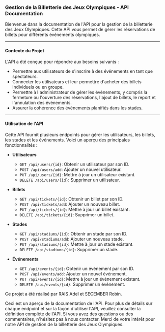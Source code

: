 ### Gestion de la Billetterie des Jeux Olympiques - API Documentation

Bienvenue dans la documentation de l'API pour la gestion de la billetterie des Jeux Olympiques. Cette API vous permet de gérer les réservations de billets pour différents événements olympiques.

---

#### Contexte du Projet

L'API a été conçue pour répondre aux besoins suivants :

- Permettre aux utilisateurs de s'inscrire à des événements en tant que spectateurs.
- Connecter les utilisateurs et leur permettre d'acheter des billets individuels ou en groupe.
- Permettre à l'administrateur de gérer les événements, y compris la fermeture ou l'ouverture des réservations, l'ajout de billets, le report et l'annulation des événements.
- Assurer la cohérence des événements planifiés dans les stades.

---

#### Utilisation de l'API

Cette API fournit plusieurs endpoints pour gérer les utilisateurs, les billets, les stades et les événements. Voici un aperçu des principales fonctionnalités :

- **Utilisateurs**
    - `GET /api/users/{id}`: Obtenir un utilisateur par son ID.
    - `POST /api/users/add`: Ajouter un nouvel utilisateur.
    - `PUT /api/users/{id}`: Mettre à jour un utilisateur existant.
    - `DELETE /api/users/{id}`: Supprimer un utilisateur.

- **Billets**
    - `GET /api/tickets/{id}`: Obtenir un billet par son ID.
    - `POST /api/tickets/add`: Ajouter un nouveau billet.
    - `PUT /api/tickets/{id}`: Mettre à jour un billet existant.
    - `DELETE /api/tickets/{id}`: Supprimer un billet.

- **Stades**
    - `GET /api/stadiums/{id}`: Obtenir un stade par son ID.
    - `POST /api/stadiums/add`: Ajouter un nouveau stade.
    - `PUT /api/stadiums/{id}`: Mettre à jour un stade existant.
    - `DELETE /api/stadiums/{id}`: Supprimer un stade.

- **Événements**
    - `GET /api/events/{id}`: Obtenir un événement par son ID.
    - `POST /api/events/add`: Ajouter un nouvel événement.
    - `PUT /api/events/{id}`: Mettre à jour un événement existant.
    - `DELETE /api/events/{id}`: Supprimer un événement.


Ce projet a été réalisé par RAIS Adel et SECEMBER Robin.

Ceci est un aperçu de la documentation de l'API. Pour plus de détails sur chaque endpoint et sur la façon d'utiliser l'API, veuillez consulter la définition complète de l'API. Si vous avez des questions ou des commentaires, n'hésitez pas à nous contacter. Merci de votre intérêt pour notre API de gestion de la billetterie des Jeux Olympiques.
